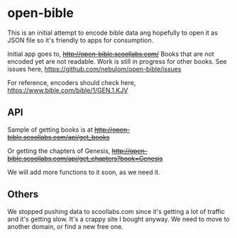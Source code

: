 # open-bible

This is an initial attempt to encode bible data ang hopefully to open it as JSON file so it's friendly to apps for consumption.

Initial app goes to, ~~http://open-bible.scoollabs.com/~~ Books that are not encoded yet are not readable. Work is still in progress for other books. See issues here, https://github.com/nebulom/open-bible/issues

For reference, encoders should check here, https://www.bible.com/bible/1/GEN.1.KJV 

## API

Sample of getting books is at ~~http://open-bible.scoollabs.com/api/get_books~~

Or getting the chapters of Genesis, ~~http://open-bible.scoollabs.com/api/get_chapters?book=Genesis~~

We will add more functions to it soon, as we need it.

## Others

We stopped pushing data to scoollabs.com since it's getting a lot of traffic and it's getting slow. It's a crappy site I bought anyway. We need to move to another domain, or find a new free one.
